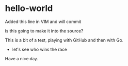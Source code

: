 # hello-world

Added this line in VIM and will commit

is this going to make it into the source?

This is a bit of a test, playing with GitHub and then with Go.

* let's see who wins the race

Have a nice day.
